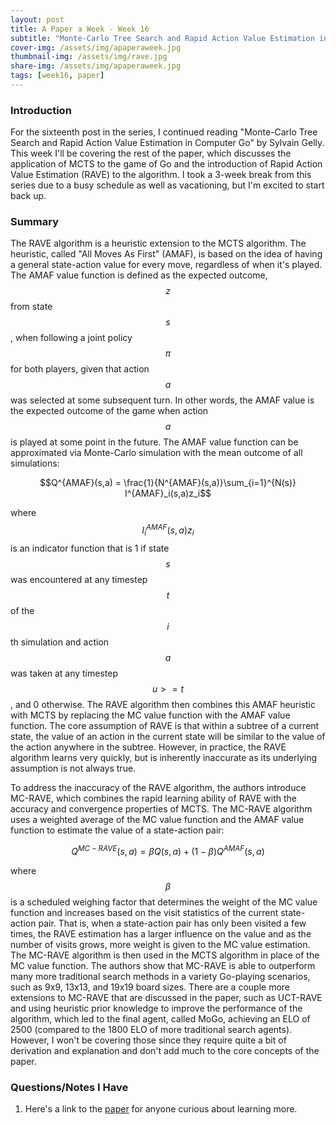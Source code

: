 ```yaml
---
layout: post
title: A Paper a Week - Week 16
subtitle: "Monte-Carlo Tree Search and Rapid Action Value Estimation in Computer Go - Part 2"
cover-img: /assets/img/apaperaweek.jpg
thumbnail-img: /assets/img/rave.jpg
share-img: /assets/img/apaperaweek.jpg
tags: [week16, paper]
---
```


### Introduction
For the sixteenth post in the series, I continued reading "Monte-Carlo Tree Search and Rapid Action Value Estimation in Computer Go" by Sylvain Gelly. This week I'll be covering the rest of the paper, which discusses the application of MCTS to the game of Go and the introduction of Rapid Action Value Estimation (RAVE) to the algorithm. I took a 3-week break from this series due to a busy schedule as well as vacationing, but I'm excited to start back up.

### Summary
The RAVE algorithm is a heuristic extension to the MCTS algorithm. The heuristic, called "All Moves As First" (AMAF), is based on the idea of having a general state-action value for every move, regardless of when it's played. The AMAF value function is defined as the expected outcome, $$z$$ from state $$s$$, when following a joint policy $$\pi$$ for both players, given that action $$a$$ was selected at some subsequent turn. In other words, the AMAF value is the expected outcome of the game when action $$a$$ is played at some point in the future. The AMAF value function can be approximated via Monte-Carlo simulation with the mean outcome of all simulations:

$$Q^{AMAF}(s,a) = \frac{1}{N^{AMAF}(s,a)}\sum_{i=1}^{N(s)} I^{AMAF}_i(s,a)z_i$$

where $$I^{AMAF}_i(s,a)z_i$$ is an indicator function that is 1 if state $$s$$ was encountered at any timestep $$t$$ of the $$i$$th simulation and action $$a$$ was taken at any timestep $$u >= t$$, and 0 otherwise. The RAVE algorithm then combines this AMAF heuristic with MCTS by replacing the MC value function with the AMAF value function. The core assumption of RAVE is that within a subtree of a current state, the value of an action in the current state will be similar to the value of the action anywhere in the subtree. However, in practice, the RAVE algorithm learns very quickly, but is inherently inaccurate as its underlying assumption is not always true.

To address the inaccuracy of the RAVE algorithm, the authors introduce MC-RAVE, which combines the rapid learning ability of RAVE with the accuracy and convergence properties of MCTS. The MC-RAVE algorithm uses a weighted average of the MC value function and the AMAF value function to estimate the value of a state-action pair:

$$Q^{MC-RAVE}(s,a) = \beta Q(s,a) + (1 - \beta)Q^{AMAF}(s,a)$$

where $$\beta$$ is a scheduled weighing factor that determines the weight of the MC value function and increases based on the visit statistics of the current state-action pair. That is, when a state-action pair has only been visited a few times, the RAVE estimation has a larger influence on the value and as the number of visits grows, more weight is given to the MC value estimation. The MC-RAVE algorithm is then used in the MCTS algorithm in place of the MC value function. The authors show that MC-RAVE is able to outperform many more traditional search methods in a variety Go-playing scenarios, such as 9x9, 13x13, and 19x19 board sizes. There are a couple more extensions to MC-RAVE that are discussed in the paper, such as UCT-RAVE and using heuristic prior knowledge to improve the performance of the algorithm, which led to the final agent, called MoGo, achieving an ELO of 2500 (compared to the 1800 ELO of more traditional search agents). However, I won't be covering those since they require quite a bit of derivation and explanation and don't add much to the core concepts of the paper.

### Questions/Notes I Have
1. Here's a link to the [paper](https://www.cs.utexas.edu/~pstone/Courses/394Rspring11/resources/mcrave.pdf) for anyone curious about learning more.